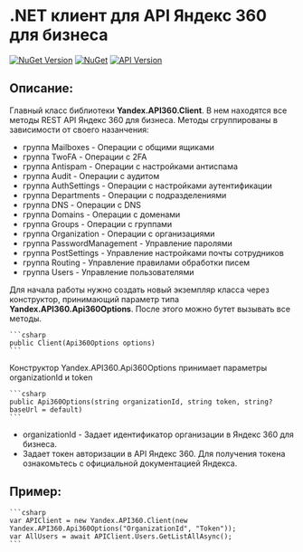 # .NET клиент для API Яндекс 360 для бизнеса

[![NuGet Version](https://img.shields.io/nuget/vpre/Yandex.API360.svg?label=Yandex.API360&style=flat-square)](https://www.nuget.org/packages/Yandex.API360)
[![NuGet](https://img.shields.io/nuget/dt/Yandex.API360.svg)](https://www.nuget.org/packages/Yandex.API360) 
[![API Version](https://img.shields.io/badge/Яндекс%20API-Сентябрь,%202024-f36caf.svg?style=flat-square)](https://yandex.ru/dev/api360/doc/ru/versions#september-2024)

## Описание:

Главный класс библиотеки **Yandex.API360.Client**. В нем находятся все методы REST API Яндекс 360 для бизнеса. 
Методы сгруппированы в зависимости от своего назанчения:

+ группа Mailboxes - Операции с общими ящиками
+ группа TwoFA - Операции с 2FA
+ группа Antispam - Операции с настройками антиспама
+ группа Audit - Операции с аудитом
+ группа AuthSettings - Операции с настройками аутентификации
+ группа Departments - Операции с подразделениями
+ группа DNS - Операции с DNS
+ группа Domains - Операции с доменами
+ группа Groups - Операции с группами
+ группа Organization - Операции с организациями
+ группа PasswordManagement - Управление паролями
+ группа PostSettings - Управление настройками почты сотрудников
+ группа Routing - Управление правилами обработки писем
+ группа Users - Управление пользователями

Для начала работы нужно создать новый экземпляр класса через конструктор, принимающий параметр типа **Yandex.API360.Api360Options**. После этого можно бутет вызывать все методы.

    ```csharp
    public Client(Api360Options options)
    ```

Конструктор Yandex.API360.Api360Options принимает параметры organizationId и token
    
    ```csharp
    public Api360Options(string organizationId, string token, string? baseUrl = default)
    ```

+ organizationId - Задает идентификатор организации в Яндекс 360 для бизнеса.
+ Задает токен авторизации в API Яндекс 360. Для получения токена ознакомьтесь с официальной документацией Яндекса.

## Пример:

    ```csharp
    var APIClient = new Yandex.API360.Client(new Yandex.API360.Api360Options("OrganizationId", "Token"));
    var AllUsers = await APIClient.Users.GetListAllAsync();
    ```
